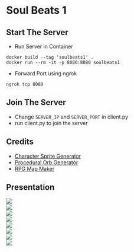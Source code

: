 # Soul Beats 1

## Start The Server

- Run Server in Container
```
docker build --tag 'soulbeats1' .
docker run --rm -it -p 8080:8080 soulbeats1
```

- Forward Port using ngrok
```
ngrok tcp 8080
```

## Join The Server
- Change `SERVER_IP` and `SERVER_PORT` in client.py
- run client.py to join the server

## Credits
- [Character Sprite Generator](https://sanderfrenken.github.io/Universal-LPC-Spritesheet-Character-Generator)
- [Procedural Orb Generator](https://itch.io/queue/c/1866035/pixel-art-generators?game_id=1495273)
- [RPG Map Maker](https://deepnight.net/tools/rpg-map/)

## Presentation
<img src="https://github.com/zenosaika/SoulBeats1/blob/main/presentation/1.jpg"><br>
<img src="https://github.com/zenosaika/SoulBeats1/blob/main/presentation/2.jpg"><br>
<img src="https://github.com/zenosaika/SoulBeats1/blob/main/presentation/3.jpg"><br>
<img src="https://github.com/zenosaika/SoulBeats1/blob/main/presentation/4.jpg"><br>
<img src="https://github.com/zenosaika/SoulBeats1/blob/main/presentation/5.jpg"><br>
<img src="https://github.com/zenosaika/SoulBeats1/blob/main/presentation/6.jpg"><br>
<img src="https://github.com/zenosaika/SoulBeats1/blob/main/presentation/7.jpg"><br>
<img src="https://github.com/zenosaika/SoulBeats1/blob/main/presentation/8.jpg"><br>